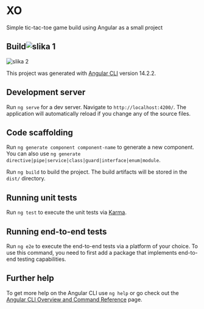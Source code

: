 # XO

Simple tic-tac-toe game build using Angular as a small project 

## Build![slika 1](https://user-images.githubusercontent.com/121228684/209467634-efe8e55d-48b6-4012-ad09-b50d165b18de.png)
![slika 2](https://user-images.githubusercontent.com/121228684/209467656-6e3dd2fa-a81b-4265-87d0-4a104b4ce2ad.png)

This project was generated with [Angular CLI](https://github.com/angular/angular-cli) version 14.2.2.

## Development server

Run `ng serve` for a dev server. Navigate to `http://localhost:4200/`. The application will automatically reload if you change any of the source files.

## Code scaffolding

Run `ng generate component component-name` to generate a new component. You can also use `ng generate directive|pipe|service|class|guard|interface|enum|module`.


Run `ng build` to build the project. The build artifacts will be stored in the `dist/` directory.

## Running unit tests

Run `ng test` to execute the unit tests via [Karma](https://karma-runner.github.io).

## Running end-to-end tests

Run `ng e2e` to execute the end-to-end tests via a platform of your choice. To use this command, you need to first add a package that implements end-to-end testing capabilities.

## Further help

To get more help on the Angular CLI use `ng help` or go check out the [Angular CLI Overview and Command Reference](https://angular.io/cli) page.
